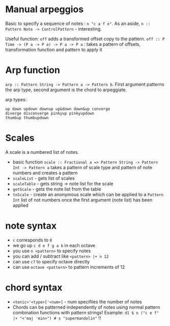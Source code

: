 # Manual arpeggios
Basic to specify a sequence of notes : `n "c a f e"`. As an aside,
`n :: Pattern Note -> ControlPattern` - interesting.

Useful function: `off` adds a transformed offset copy to the pattern.
`off :: P Time -> (P a -> P a) -> P a -> P a` : takes a pattern of offsets,
transformation function and pattern to apply it

# Arp function
`arp :: Pattern String -> Pattern a -> Pattern b`. First argument patterns the
arp type, second argument is the chord to arpeggiate.

arp types:
```
up down updown downup up&down down&up converge
diverge disconverge pinkyup pinkyupdown
thumbup thumbupdown
```

# Scales
A scale is a numbered list of notes.
- basic function `scale :: Fractional a => Pattern String -> Pattern Int -> Pattern a`
  takes a pattern of scale type and pattern of note numbers and creates a pattern
- `scaleList` - gets list of scales
- `scaleTable` - gets string -> note list for the scale
- `getScale` - gets the note list from the table
- `toScale` - create an anonymous scale which can be applied to a `Pattern Int`
list of not numbers once the first argument (note list) has been applied

# note syntax
- `c` corresponds to `0`
- we go up `c d e f g a b` in each octave
- you use `n <pattern>` to specify notes
- you can add / subtract like `<pattern> |+ n 12`
- can use `c7` to specify octave directly
- can use `octave <pattern>` to pattern increments of 12

# chord syntax
- `<tonic>'<type>['<num>]` - num specifiies the number of notes
- Chords can be patterned independently of notes using normal pattern combination functions with pattern strings!
  Example: `d1 $ n ("c e f" |+ "<'maj 'min>") # s "supermandolin"` !!
